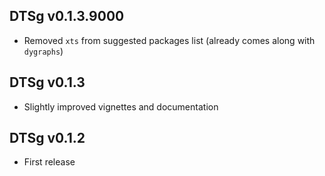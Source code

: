 ## DTSg v0.1.3.9000

* Removed `xts` from suggested packages list (already comes along with `dygraphs`)

## DTSg v0.1.3

* Slightly improved vignettes and documentation

## DTSg v0.1.2

* First release
